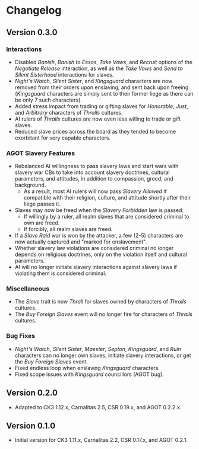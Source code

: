 # Changelog

## Version 0.3.0

### Interactions

* Disabled *Banish*, *Banish to Essos*, *Take Vows*, and *Recruit* options of the *Negotiate Release* interaction, as well as the *Take Vows* and *Send to Silent Sisterhood* interactions for slaves.
* *Night's Watch*, *Silent Sister*, and *Kingsguard* characters are now removed from their orders upon enslaving, and sent back upon freeing (*Kingsguard* characters are simply sent to their former liege as there can be only 7 such characters).
* Added stress impact from trading or gifting slaves for *Honorable*, *Just*, and *Arbitrary* characters of *Thralls* cultures.
* AI rulers of *Thralls* cultures are now even less willing to trade or gift slaves.
* Reduced slave prices across the board as they tended to become exorbitant for very capable characters.

### AGOT Slavery Features

* Rebalanced AI willingness to pass slavery laws and start wars with slavery war CBs to take into account slavery doctrines, cultural parameters, and attitudes, in addition to compassion, greed, and background.
  * As a result, most AI rulers will now pass *Slavery Allowed* if compatible with their religion, culture, and attitude shortly after their liege passes it.
* Slaves may now be freed when the *Slavery Forbidden* law is passed:
  * If willingly by a ruler, all realm slaves that are considered criminal to own are freed.
  * If forcibly, all realm slaves are freed.
* If a *Slave Raid* war is won by the attacker, a few (2-5) characters are now actually captured and "marked for enslavement".
* Whether slavery law violations are considered criminal no longer depends on religious doctrines, only on the violation itself and cultural parameters.
* AI will no longer initiate slavery interactions against slavery laws if violating them is considered criminal.

### Miscellaneous

* The *Slave* trait is now *Thrall* for slaves owned by characters of *Thralls* cultures.
* The *Buy Foreign Slaves* event will no longer fire for characters of *Thralls* cultures.

### Bug Fixes

* *Night's Watch*, *Silent Sister*, *Maester*, *Septon*, *Kingsguard*, and *Ruin* characters can no longer own slaves, initiate slavery interactions, or get the *Buy Foreign Slaves* event.
* Fixed endless loop when enslaving *Kingsguard* characters.
* Fixed scope issues with *Kingsguard* councillors (AGOT bug).

## Version 0.2.0

* Adapted to CK3 1.12.x, Carnalitas 2.5, CSR 0.19.x, and AGOT 0.2.2.x.

## Version 0.1.0

* Initial version for CK3 1.11.x, Carnalitas 2.2, CSR 0.17.x, and AGOT 0.2.1.
